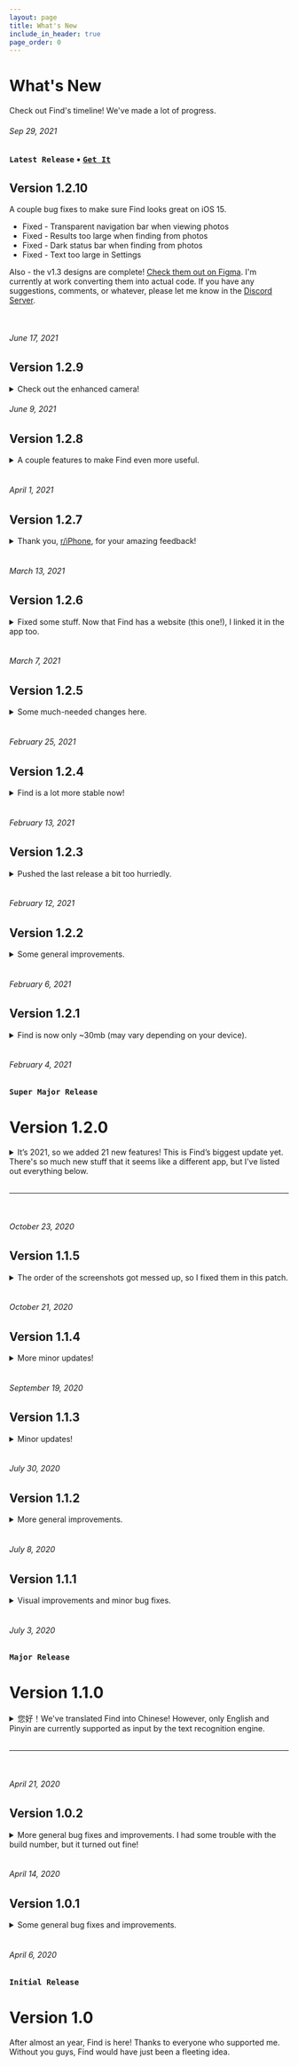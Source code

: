 ```yaml
---
layout: page
title: What's New
include_in_header: true
page_order: 0
---
```


# What's New
Check out Find's timeline! We've made a lot of progress.

<div markdown="1" class="latest">

###### Sep 29, 2021
### `Latest Release` • [`Get It`](https://as.getfind.app)
## **Version 1.2.10**

A couple bug fixes to make sure Find looks great on iOS 15.
- Fixed - Transparent navigation bar when viewing photos
- Fixed - Results too large when finding from photos
- Fixed - Dark status bar when finding from photos
- Fixed - Text too large in Settings

Also - the v1.3 designs are complete! [Check them out on Figma](https://www.figma.com/file/ERaD6ppNauDjC7DB0op7GE/Find-1.3-Prototype). I'm currently at work converting them into actual code. If you have any suggestions, comments, or whatever, please let me know in the [Discord Server](https://discord.gg/Pmq8fYcus2).
</div>

<br>

###### June 17, 2021
## **Version 1.2.9**
<details markdown="1">
<summary>Check out the enhanced camera!</summary>
- Photos that you take are now always clear and produce incredibly accurate results
- Besides that, there's some bug fixes
- Let me know what you think on the [feedback form](https://www.getfind.app/feedback)!
</details>

###### June 9, 2021
## **Version 1.2.8**

<details markdown="1">
<summary>A couple features to make Find even more useful.</summary>
- 7 new text recognition languages!
    - French, Italian, German, Spanish, Portuguese, Chinese (Simplified), and Chinese (Traditional)
- Redesigned photos slider!
    - Multi-filter support 
    - New screenshots category
- And bug fixes, of course.

</details>


<br>

###### April 1, 2021
## **Version 1.2.7**

<details markdown="1">
<summary>Thank you, <a href="https://www.reddit.com/r/iphone/comments/maot5p/find_an_app_that_lets_you_do_commandf_but_in_the/">r/iPhone</a>, for your amazing feedback!</summary>

<br>

**I've never had this much support for Find before. I've added a lot of your feature requests in this update, especially focusing on Accessibility.**
 
- Full VoiceOver support
- Comprehensive spoken descriptions for highlights
- Choose pitches to substitute colors
- Explore text transcript with your finger
- Browse photos by swiping up and down
- Speak how many detected results there are

**Here’s some other new stuff:**
- Improved rendering algorithm for faster results
- 2 new shutter styles - check them out in Settings!
- App Clip (hopefully nothing went wrong, it's my first time...)

**And the bug fixes:**
- What’s New screen in Chinese on some devices
- Conflicting gestures when finding from photos

---

Here's the current roadmap for future updates:

1. New languages: French, Italian, German, Spanish, Portuguese
2. Auto-caching (Automatically cache when you pause the camera) + Chinese support
3. Translations - thank you [u/atosredd](https://www.reddit.com/user/atosredd) and [u/metalzero24](https://www.reddit.com/user/metalzero24) for volunteering!
4. Steadier camera - I'll work on making it clearer
5. Lists sharing - share your lists! With import and export support, and possibly an iMessage app.
6. And even more after the above are completed.

</details>

<br>

###### March 13, 2021
## **Version 1.2.6**

<details markdown="1">
<summary>Fixed some stuff. Now that Find has a website (this one!), I linked it in the app too.</summary>

#### Bug Fixes
- Screen fades to black when dismissing photos
- Placeholder text when requesting photo permissions
- Stats screen not updating
- Outdated contact information
</details>

<br>

###### March 7, 2021
## **Version 1.2.5**

<details markdown="1">
<summary>Some much-needed changes here.</summary>

#### A bunch of improvements to the camera
- Studying at night? No problem - Find can now use the flashlight!
- Tap anywhere on the screen to focus
- New full screen mode
- Faster launching

#### Bug Fixes
- Camera shutter sometimes not tappable
- Camera freezes after coming back from the App Switcher
- Settings icon not visible in older iOS versions
- Photo controls sometimes missing

</details>

<br>

###### February 25, 2021
## **Version 1.2.4**

<details markdown="1">
<summary>Find is a lot more stable now!</summary>

#### What's New
- Slide to select multiple photos quickly
- Smoother transition when pausing the preview
- New morphing animation in the Stats button
- Cleaner interface for the Lists Builder

#### Bug Fixes
- Some colors would turn white in dark mode
- Crash when loading the thumbnail of an animated image
- Highlights would sometimes not disappear
- Haptic feedback was off by default
- Status bar would not hide when viewing photos in full-screen

</details>

<br>

###### February 13, 2021
## **Version 1.2.3**

<details markdown="1">
<summary>Pushed the last release a bit too hurriedly.</summary>

#### Bug Fixes
- Incorrect caching progress indicator
- Full screen photo finding should have dark background

</details>
<br>

###### February 12, 2021
## **Version 1.2.2**

<details markdown="1">
<summary>Some general improvements.</summary>

#### UI Updates
- New non-modal interface for caching individual photos

#### Bug Fixes
- In Camera, caching progress doesn’t disappear when done
- Pressing “continue” doesn’t do anything in Photos
- Keyboard doesn’t hide when transitioning to full screen in Photos
- Swipe to navigate between tabs is disabled by default

</details>

<br>

###### February 6, 2021
## **Version 1.2.1**

<details markdown="1">
<summary>Find is now only ~30mb (may vary depending on your device).</summary>

#### Bug Fixes
- I accidentally left a couple testing images in the app bundle. Combined, that added an extra 40 mb 😳 ...

</details>

<br>

###### February 4, 2021
### `Super Major Release`
# **Version 1.2.0**

<details markdown="1">
<summary>It’s 2021, so we added 21 new features! This is Find’s biggest update yet. There's so much new stuff that it seems like a different app, but I've listed out everything below.</summary>

#### What's New


1\. Redesigned navigation - instead of a weird floating button, you now get a nice, clean tab bar.

2\. Photos, Camera, and Lists each get their own tab - and you can swipe between them.

3\. Complete user interface overhaul.


**This time, we mainly focused on improving Photos.**

4\. Syncing - Photos is now linked to the built-in Photos app on your phone. This means that you can find from all your existing photos, and not just the ones saved from Find.

5\. Filters - we added a slider where you can switch between the different types of photos, which are:

• Local - photos saved from Find

• Starred - photos that you’ve starred (do this for the ones that you view the most)

• Cached - cached photos, which churn out results instantly when you find from them

• All - all your photos

6\. Refreshed gallery view - photos are now grouped by month instead of day, and displayed in a 4 column layout to take advantage of all available space

7\. Resumable finding - you can now switch between the gallery view and the finding sheet without losing your place.

8\. Cleaner finding - we polished up all the little shadows and corner radiuses... but also rethought the interaction, so everything is much easier to use.

9\. Universal icons - photos will now have the Star or Cache icon everywhere, whether that’s in the gallery view, or the finding sheet.

10\. Info sheet - shows the date taken and origin of a photo. Also, for cached photos, you can now copy their transcripts.


**There’s even more, but let’s get to Camera.**

11\. Cleaner layout - gone are the popup and rings from 1.1. Now, the shutter button springs out from the tab bar, supported by 2 buttons at the corners. That animation took quite a while to make!

12\. Shutter - we made a bunch of improvements here. Back in 1.1, all it did was take photos. But we realized that people would rather pause the preview, so that’s what it does now.

13\. But that’s not all. When you pause the preview, the tab bar is replaced with the Save and Cache buttons.

14\. Press Save to take a photo and save it to the photo library (we actually didn’t remove this feature!)

15\. You can now also cache directly in the paused preview, getting you faster and more accurate results.


**We redesigned Settings too!**

16\. More modern interface - redesigned to contrast beautifully with the camera, it now has an awesome dark theme.

17\. More settings - we added levels for haptic feedback, so you aren’t stuck with just ON or OFF. There’s now also an option to turn off “Swipe to Navigate” if you don’t want to swipe between tabs.

18\. Better help center - we’re now using SupportDocs, which is an open-source project of ours.


**And finally, Lists.**

19\. We brought the design refresh to Lists, too - you’ll get more vivid colors and a more fluid experience.

20\. The icon gallery view now has 8 columns, making it easier to pick the one you want. We’ve also made the header sticky, so you always know which category you’re browsing.

21\. Code-level improvements - Lists in the previous version had a lot of redundant code. We’ve optimized it for a faster and more efficient program.


Well, that’s pretty much all! And Find is still completely free with no ads, even almost a year later. Enjoy, and keep the reviews coming!

</details>

<br>

---

<br>

###### October 23, 2020
## **Version 1.1.5**

<details markdown="1">
<summary>The order of the screenshots got messed up, so I fixed them in this patch.</summary>

#### Bug Fixes
- Updated screenshot order

</details>

<br>

###### October 21, 2020
## **Version 1.1.4**


<details markdown="1">
<summary>More minor updates!</summary>

#### Bug Fixes
- Updated broken links

</details>

<br>

###### September 19, 2020
## **Version 1.1.3**

<details markdown="1">
<summary>Minor updates!</summary>

#### Improvements
- Faster and more efficient finding

</details>

<br>

###### July 30, 2020
## **Version 1.1.2**

<details markdown="1">
<summary>More general improvements.</summary>

#### What's New
- Added background blurs
- Updated support URL

</details>

<br>

###### July 8, 2020
## **Version 1.1.1**

<details markdown="1">
<summary>Visual improvements and minor bug fixes.</summary>

#### General Improvements
- Tutorials appear only when you need them
- Smoother transitions

#### Bug Fixes
- Overlapping text in Photos
- No Chinese translation when Caching photos

</details>

<br>

###### July 3, 2020
### `Major Release`
# **Version 1.1.0**

<details markdown="1">
<summary>您好！We've translated Find into Chinese! However, only English and Pinyin are currently supported as input by the text recognition engine.</summary>

#### New Features
- More focused onboarding and tutorials
- What's New screen for displaying new features

#### Bug Fixes
- "Ok" button covers up text in the tutorials
- Icon preview in the Lists Builder appears overly large
- Overlapping text in the Help screen

#### Name Changes
- "History" is now "Photos"
- "Matches" is now "Words to Find"

</details>

<br>

---

<br>

###### April 21, 2020
## **Version 1.0.2**

<details markdown="1">
<summary>More general bug fixes and improvements. I had some trouble with the build number, but it turned out fine!</summary>

#### New Features
- Share photos!
- Floating Keyboard support (iPad)

#### Bug Fixes
- Photos don’t appear in History on first launch
- Context Menu interaction enabled during selection mode in History
- Can’t dismiss onboarding
- During Caching, first and last photos are clipped

#### General Improvements
- Minor improvements in Lists Builder
- Overlays are now also optimized for iPad

</details>

<br>

###### April 14, 2020
## **Version 1.0.1**

<details markdown="1">

<summary>Some general bug fixes and improvements.</summary>


#### UI Updates
- History photos have smarter corner radii
- Improved Dark Mode support
- Smoother transition when tapping a photo in History (on iPad)

#### Bug Fixes
- Photos don’t appear in History on first launch / Crash when tapped
- Go button partially covered during onboarding
- Stats menu disappears when a new match is found
- While finding from History, default highlight color reverts to blue after dismissing zoomed photo
- Crash on iPad when tapping certain buttons
- Placeholder image when camera access was denied

#### General Improvements
- As long as one photo is not yet cached, tapping Cache when multiple photos are selected will now cache all selected photos
- Warnings are less obstructive

</details>

<br>

###### April 6, 2020
### `Initial Release`
# **Version 1.0**
After almost an year, Find is here! Thanks to everyone who supported me. Without you guys, Find would have just been a fleeting idea.

<br>